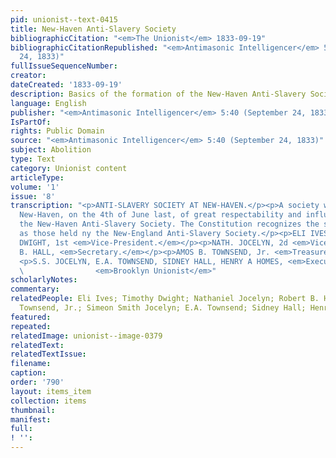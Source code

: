 ```yaml
---
pid: unionist--text-0415
title: New-Haven Anti-Slavery Society
bibliographicCitation: "<em>The Unionist</em> 1833-09-19"
bibliographicCitationRepublished: "<em>Antimasonic Intelligencer</em> 5:40 (September
  24, 1833)"
fullIssueSequenceNumber: 
creator: 
dateCreated: '1833-09-19'
description: Basics of the formation of the New-Haven Anti-Slavery Society
language: English
publisher: "<em>Antimasonic Intelligencer</em> 5:40 (September 24, 1833)"
IsPartOf: 
rights: Public Domain
source: "<em>Antimasonic Intelligencer</em> 5:40 (September 24, 1833)"
subject: Abolition
type: Text
category: Unionist content
articleType: 
volume: '1'
issue: '8'
transcription: "<p>ANTI-SLAVERY SOCIETY AT NEW-HAVEN.</p><p>A society was formed in
  New-Haven, on the 4th of June last, of great respectability and influence, called
  the New-Haven Anti-Slavery Society. The Constitution recognizes the same principles
  as those held ny the New-England Anti-Slavery Society.</p><p>ELI IVES, M.S.<em>President</em></p><p>TIMOTHY
  DWIGHT, 1st <em>Vice-President.</em></p><p>NATH. JOCELYN, 2d <em>Vice-President</em></p><p>ROBERT
  B. HALL, <em>Secretary.</em></p><p>AMOS B. TOWNSEND, Jr. <em>Treasurer</em></p>
  <p>S.S. JOCELYN, E.A. TOWNSEND, SIDNEY HALL, HENRY A HOMES, <em>Executive Committee</em></p><p>
  \                <em>Brooklyn Unionist</em>"
scholarlyNotes: 
commentary: 
relatedPeople: Eli Ives; Timothy Dwight; Nathaniel Jocelyn; Robert B. Hall; Amos B.
  Townsend, Jr.; Simeon Smith Jocelyn; E.A. Townsend; Sidney Hall; Henry A. Homes
featured: 
repeated: 
relatedImage: unionist--image-0379
relatedText: 
relatedTextIssue: 
filename: 
caption: 
order: '790'
layout: items_item
collection: items
thumbnail: 
manifest: 
full: 
! '': 
---
```

